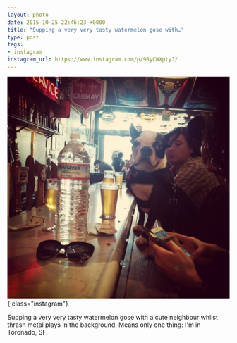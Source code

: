 ```yaml
---
layout: photo
date: 2015-10-25 22:46:23 +0000
title: "Supping a very very tasty watermelon gose with…"
type: post
tags:
- instagram
instagram_url: https://www.instagram.com/p/9RyCWXptyJ/
---
```


![Instagram - 9RyCWXptyJ](/img/9RyCWXptyJ.jpg){:class="instagram"}

Supping a very very tasty watermelon gose with a cute neighbour whilst thrash metal plays in the background. Means only one thing: I'm in Toronado,  SF.
